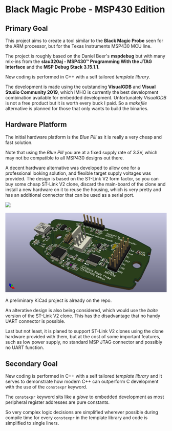# Black Magic Probe - MSP430 Edition

## Primary Goal ##
This project aims to create a tool similar to the **Black Magic Probe** seen for the ARM processor, but for the Texas Instruments MSP430 MCU line.

The project is roughly based on the Daniel Beer's **mspdebug** but with many mix-ins from the **slau320aj - MSP430™ Programming With the JTAG Interface** and
the **MSP Debug Stack 3.15.1.1**.

New coding is performed in C++ with a self tailored *template library*.

The development is made using the outstanding **VisualGDB** and **Visual Studio Community 2019**, which IMHO is currently the best development combination available for embedded development. Unfortunately *VisualGDB* is not a free product but it is worth every buck I paid. So a *makefile* alternative is planned for those that only wants to build the binaries.

## Hardware Platform ##

The initial hardware platform is the *Blue Pill* as it is really a very cheap and fast solution.

Note that using the *Blue Pill* you are at a fixed supply rate of 3.3V, which may not be compatible to all MSP430 designs out there.

A decent hardware alternative was developed to allow one for a professional looking solution, and flexible target supply voltages was provided.
The design is based on the ST-Link V2 form factor, so you can buy some cheap ST-Link V2 clone, discard the main-board of the clone and install a new hardware on it to reuse the housing, which is very pretty and has an additional connector that can be used as a serial port.

[<img src="https://encrypted-tbn0.gstatic.com/images?q=tbn:ANd9GcTokTmzBSaADidUkIWzn1jOEZ21H9Y7c91xpA&usqp=CAU">](https://encrypted-tbn0.gstatic.com/images?q=tbn:ANd9GcTokTmzBSaADidUkIWzn1jOEZ21H9Y7c91xpA&usqp=CAU)

![alt text](Hardware/MSPBMP/images/MSPBMP.png "BMP-MSP430")

A preliminary KiCad project is already on the repo.

An alterative design is also being considered, which would use the *baite* version of the ST-Link V2 clone. This has the disadvantage that no handy UART connector is possible.

Last but not least, it is planed to support ST-Link V2 clones using the clone hardware provided with them, but at the cost of some important features, such as low power supply, no standard MSP JTAG connector and possibly no UART function.

## Secondary Goal ##

New coding is performed in C++ with a self tailored *template library* and it serves to demonstrate how modern C++ can outperform C development with the use of the ``constexpr`` keyword.

The ``constexpr`` keyword sits like a *glove* to embedded development as most peripheral register addresses are pure constants.

So very complex logic decisions are simplified wherever possible during compile time for every ``constexpr`` in the template library and code is simplified to single liners.

